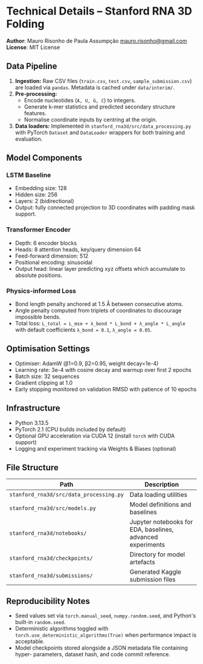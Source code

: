 # Technical Details – Stanford RNA 3D Folding

**Author**: Mauro Risonho de Paula Assumpção <mauro.risonho@gmail.com>  
**License**: MIT License

## Data Pipeline

1. **Ingestion:** Raw CSV files (`train.csv`, `test.csv`, `sample_submission.csv`)
   are loaded via `pandas`. Metadata is cached under `data/interim/`.
2. **Pre-processing:**
   - Encode nucleotides (`A, U, G, C`) to integers.
   - Generate k-mer statistics and predicted secondary structure features.
   - Normalise coordinate inputs by centring at the origin.
3. **Data loaders:** Implemented in `stanford_rna3d/src/data_processing.py` with
   PyTorch `Dataset` and `DataLoader` wrappers for both training and evaluation.

## Model Components

### LSTM Baseline

- Embedding size: 128  
- Hidden size: 256  
- Layers: 2 (bidirectional)  
- Output: fully connected projection to 3D coordinates with padding mask support.

### Transformer Encoder

- Depth: 6 encoder blocks  
- Heads: 8 attention heads, key/query dimension 64  
- Feed-forward dimension: 512  
- Positional encoding: sinusoidal  
- Output head: linear layer predicting xyz offsets which accumulate to absolute
  positions.

### Physics-informed Loss

- Bond length penalty anchored at 1.5 Å between consecutive atoms.
- Angle penalty computed from triplets of coordinates to discourage impossible
  bends.
- Total loss: `L_total = L_mse + λ_bond * L_bond + λ_angle * L_angle`
  with default coefficients `λ_bond = 0.1`, `λ_angle = 0.05`.

## Optimisation Settings

- Optimiser: AdamW (β1=0.9, β2=0.95, weight decay=1e-4)
- Learning rate: 3e-4 with cosine decay and warmup over first 2 epochs
- Batch size: 32 sequences
- Gradient clipping at 1.0
- Early stopping monitored on validation RMSD with patience of 10 epochs

## Infrastructure

- Python 3.13.5
- PyTorch 2.1 (CPU builds included by default)
- Optional GPU acceleration via CUDA 12 (install `torch` with CUDA support)
- Logging and experiment tracking via Weights & Biases (optional)

## File Structure

| Path | Description |
| ---- | ----------- |
| `stanford_rna3d/src/data_processing.py` | Data loading utilities |
| `stanford_rna3d/src/models.py` | Model definitions and baselines |
| `stanford_rna3d/notebooks/` | Jupyter notebooks for EDA, baselines, advanced experiments |
| `stanford_rna3d/checkpoints/` | Directory for model artefacts |
| `stanford_rna3d/submissions/` | Generated Kaggle submission files |

## Reproducibility Notes

- Seed values set via `torch.manual_seed`, `numpy.random.seed`, and Python's
  built-in `random.seed`.
- Deterministic algorithms toggled with `torch.use_deterministic_algorithms(True)`
  when performance impact is acceptable.
- Model checkpoints stored alongside a JSON metadata file containing hyper-
  parameters, dataset hash, and code commit reference.
